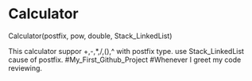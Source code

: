# Calculator
Calculator(postfix, pow, double, Stack_LinkedList)


This calculator suppor +,-,*,/,(),^ with postfix type.
use Stack_LinkedList cause of postfix.
#My_First_Github_Project
#Whenever I greet my code reviewing.
